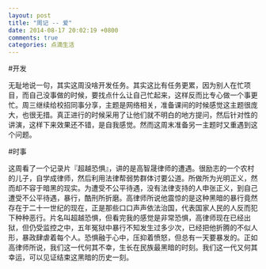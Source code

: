 ```yaml
---
layout: post
title: "周记 -- 爱"
date: 2014-08-17 20:02:19 +0800
comments: true
categories: 点滴生活
---
```


#开发

无耻地说一句，其实这周没啥开发任务。其实这比有任务更累，因为别人在忙项目，而自己没事做的时候，要找点什么让自己忙起来，这样反而比专心做一个事更忙。周三继续给校招同事分享，主题是网络相关，准备课间的时候感觉这主题很庞大，也很无措。真正进行的时候采用了让他们就不明白的地方提问，然后针对性的讲演，这样下来效果还不错，是自我感觉。然而这周末准备另一主题时又重遇到这个问题。

#时事

这周看了一个记录片『超越恐惧』，讲的是高智晟律师的遭遇。很励志的一个农村的儿子，自学成律师，然后利用法律帮弱势群体讨要公道。所做所为光明正义，然而却不容于暗黑的现实。为遭受不公平待遇，没有法律支持的人申张正义，到自己遭受不公平待遇，暴行，酷刑所折磨。高律师所说他震惊的是这种黑暗的暴行竟然存在于二十一世纪的现在，正是那些口口声声依法治国，代表国家人民的人反而犯下种种恶行。片名叫超越恐惧，但看完我的感觉是非常恐惧，高律师现在已经出狱，但仍受监控之中，五年冤狱中暴行不知发生过多少次，已经把他折腾的不似人形，暴政肆虐着每个人。恐惧融于心中，压抑着愤怒，但总有一天要暴发的。正如高律师所说，我们这一代何其不幸，生长在民族最黑暗的时刻。我们这一代又何其幸运，可以见证结束这黑暗的历史一刻。


